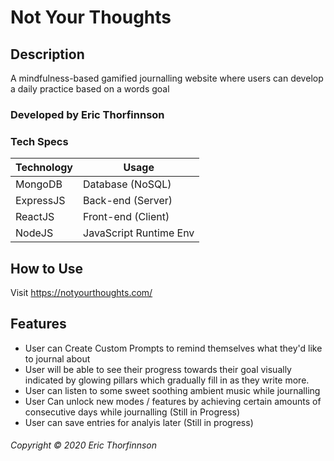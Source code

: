 # Not Your Thoughts
## Description
A mindfulness-based gamified journalling website where users can develop a daily practice based on a words goal
### Developed by Eric Thorfinnson


### Tech Specs
Technology | Usage
---------- | ------
MongoDB    | Database (NoSQL)
ExpressJS  | Back-end (Server)
ReactJS    | Front-end (Client)
NodeJS     | JavaScript Runtime Env

## How to Use
Visit https://notyourthoughts.com/


## Features
* User can Create Custom Prompts to remind themselves what they'd like to journal about
* User will be able to see their progress towards their goal visually indicated by glowing pillars which gradually fill in as they write more. 
* User can listen to some sweet soothing ambient music while journalling
* User Can unlock new modes / features by achieving certain amounts of consecutive days while journalling (Still in Progress)
* User can save entries for analyis later (Still in progress)



###### Copyright &copy; 2020 Eric Thorfinnson

